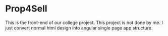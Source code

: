 # Prop4Sell
This is the front-end of our college project. This project is not done by me. I just convert  normal html design into angular single page app structure.
